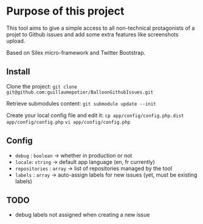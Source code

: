 # Purpose of this project

This tool aims to give a simple access to all non-technical protagonists of a projet to Github issues and add some extra features like screenshots upload.

Based on Silex micro-framework and Twitter Bootstrap.

## Install

Clone the project:
`git clone git@github.com:guillaumepotier/BalloonGithubIssues.git`

Retrieve submodules content:
`git submodule update --init`

Create your local config file and edit it:
`cp app/config/config.php.dist app/config/config.php`
`vi app/config/config.php`

## Config

* `debug` : `boolean` -> whether in production or not
* `locale`: `string` -> default app language (en, fr currently)
* `repositories` : `array` -> list of repositories managed by the tool
* `labels` : `array` -> auto-assign labels for new issues (yet, must be existing labels)

## TODO

* debug labels not assigned when creating a new issue
